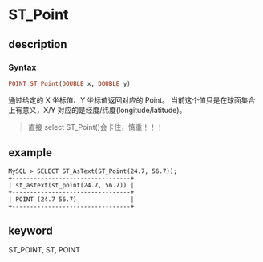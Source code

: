 # ST_Point

## description

### Syntax

```Haskell
POINT ST_Point(DOUBLE x, DOUBLE y)
```

通过给定的 X 坐标值、Y 坐标值返回对应的 Point。
当前这个值只是在球面集合上有意义，X/Y 对应的是经度/纬度(longitude/latitude)。
> 直接 select ST_Point()会卡住，慎重！！！

## example

```Plain Text
MySQL > SELECT ST_AsText(ST_Point(24.7, 56.7));
+---------------------------------+
| st_astext(st_point(24.7, 56.7)) |
+---------------------------------+
| POINT (24.7 56.7)               |
+---------------------------------+
```

## keyword

ST_POINT, ST, POINT
